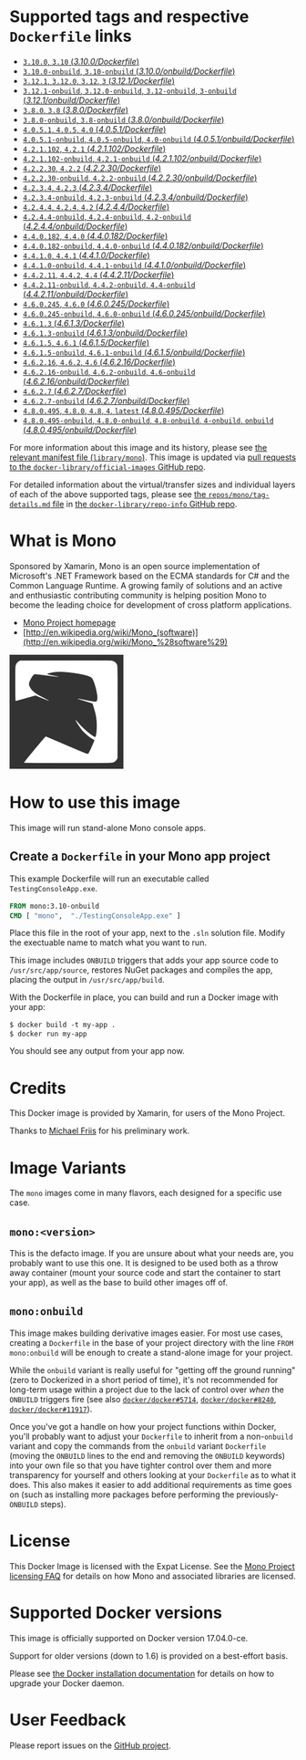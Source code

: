 <!--

********************************************************************************

WARNING:

    DO NOT EDIT "mono/README.md"

    IT IS AUTO-GENERATED

    (from the other files in "mono/" combined with a set of templates)

********************************************************************************

-->

# Supported tags and respective `Dockerfile` links

-	[`3.10.0`, `3.10` (*3.10.0/Dockerfile*)](https://github.com/mono/docker/blob/915b71717dae5448dd2cceeeca084a0690aed8d0/3.10.0/Dockerfile)
-	[`3.10.0-onbuild`, `3.10-onbuild` (*3.10.0/onbuild/Dockerfile*)](https://github.com/mono/docker/blob/66226b17125b72685c2022e4fecaee2716b0fb3a/3.10.0/onbuild/Dockerfile)
-	[`3.12.1`, `3.12.0`, `3.12`, `3` (*3.12.1/Dockerfile*)](https://github.com/mono/docker/blob/810b0cd85839b4b62706935a804fee63d2eb3285/3.12.1/Dockerfile)
-	[`3.12.1-onbuild`, `3.12.0-onbuild`, `3.12-onbuild`, `3-onbuild` (*3.12.1/onbuild/Dockerfile*)](https://github.com/mono/docker/blob/39c80bc024a4797c119c895fda70024fbc14d5b9/3.12.1/onbuild/Dockerfile)
-	[`3.8.0`, `3.8` (*3.8.0/Dockerfile*)](https://github.com/mono/docker/blob/915b71717dae5448dd2cceeeca084a0690aed8d0/3.8.0/Dockerfile)
-	[`3.8.0-onbuild`, `3.8-onbuild` (*3.8.0/onbuild/Dockerfile*)](https://github.com/mono/docker/blob/66226b17125b72685c2022e4fecaee2716b0fb3a/3.8.0/onbuild/Dockerfile)
-	[`4.0.5.1`, `4.0.5`, `4.0` (*4.0.5.1/Dockerfile*)](https://github.com/mono/docker/blob/810b0cd85839b4b62706935a804fee63d2eb3285/4.0.5.1/Dockerfile)
-	[`4.0.5.1-onbuild`, `4.0.5-onbuild`, `4.0-onbuild` (*4.0.5.1/onbuild/Dockerfile*)](https://github.com/mono/docker/blob/39c80bc024a4797c119c895fda70024fbc14d5b9/4.0.5.1/onbuild/Dockerfile)
-	[`4.2.1.102`, `4.2.1` (*4.2.1.102/Dockerfile*)](https://github.com/mono/docker/blob/39c80bc024a4797c119c895fda70024fbc14d5b9/4.2.1.102/Dockerfile)
-	[`4.2.1.102-onbuild`, `4.2.1-onbuild` (*4.2.1.102/onbuild/Dockerfile*)](https://github.com/mono/docker/blob/39c80bc024a4797c119c895fda70024fbc14d5b9/4.2.1.102/onbuild/Dockerfile)
-	[`4.2.2.30`, `4.2.2` (*4.2.2.30/Dockerfile*)](https://github.com/mono/docker/blob/d1aafcdae56ae9ceaf013294d3c74c4183a80281/4.2.2.30/Dockerfile)
-	[`4.2.2.30-onbuild`, `4.2.2-onbuild` (*4.2.2.30/onbuild/Dockerfile*)](https://github.com/mono/docker/blob/d1aafcdae56ae9ceaf013294d3c74c4183a80281/4.2.2.30/onbuild/Dockerfile)
-	[`4.2.3.4`, `4.2.3` (*4.2.3.4/Dockerfile*)](https://github.com/mono/docker/blob/38858eb4bcdfc45e448ce8aae8b38148578f0f94/4.2.3.4/Dockerfile)
-	[`4.2.3.4-onbuild`, `4.2.3-onbuild` (*4.2.3.4/onbuild/Dockerfile*)](https://github.com/mono/docker/blob/38858eb4bcdfc45e448ce8aae8b38148578f0f94/4.2.3.4/onbuild/Dockerfile)
-	[`4.2.4.4`, `4.2.4`, `4.2` (*4.2.4.4/Dockerfile*)](https://github.com/mono/docker/blob/763e13adbe21d4f82aae1caa066a035bd8c6d888/4.2.4.4/Dockerfile)
-	[`4.2.4.4-onbuild`, `4.2.4-onbuild`, `4.2-onbuild` (*4.2.4.4/onbuild/Dockerfile*)](https://github.com/mono/docker/blob/763e13adbe21d4f82aae1caa066a035bd8c6d888/4.2.4.4/onbuild/Dockerfile)
-	[`4.4.0.182`, `4.4.0` (*4.4.0.182/Dockerfile*)](https://github.com/mono/docker/blob/4e1d4cc196b612bcbd8466906815bfaef1f1413e/4.4.0.182/Dockerfile)
-	[`4.4.0.182-onbuild`, `4.4.0-onbuild` (*4.4.0.182/onbuild/Dockerfile*)](https://github.com/mono/docker/blob/09ae976880cd497a7dc9e8c89e8f26a8fcbd3879/4.4.0.182/onbuild/Dockerfile)
-	[`4.4.1.0`, `4.4.1` (*4.4.1.0/Dockerfile*)](https://github.com/mono/docker/blob/4e1d4cc196b612bcbd8466906815bfaef1f1413e/4.4.1.0/Dockerfile)
-	[`4.4.1.0-onbuild`, `4.4.1-onbuild` (*4.4.1.0/onbuild/Dockerfile*)](https://github.com/mono/docker/blob/dc93f0bbd9eeed6d8e0c89604f12991834a2d871/4.4.1.0/onbuild/Dockerfile)
-	[`4.4.2.11`, `4.4.2`, `4.4` (*4.4.2.11/Dockerfile*)](https://github.com/mono/docker/blob/b2efdab5e0ef9ef0b91930956a7f5049ec0e4146/4.4.2.11/Dockerfile)
-	[`4.4.2.11-onbuild`, `4.4.2-onbuild`, `4.4-onbuild` (*4.4.2.11/onbuild/Dockerfile*)](https://github.com/mono/docker/blob/b2efdab5e0ef9ef0b91930956a7f5049ec0e4146/4.4.2.11/onbuild/Dockerfile)
-	[`4.6.0.245`, `4.6.0` (*4.6.0.245/Dockerfile*)](https://github.com/mono/docker/blob/9fdd0e79b4eb3e7e7e818fbd58bd324d4c5ab7e1/4.6.0.245/Dockerfile)
-	[`4.6.0.245-onbuild`, `4.6.0-onbuild` (*4.6.0.245/onbuild/Dockerfile*)](https://github.com/mono/docker/blob/9fdd0e79b4eb3e7e7e818fbd58bd324d4c5ab7e1/4.6.0.245/onbuild/Dockerfile)
-	[`4.6.1.3` (*4.6.1.3/Dockerfile*)](https://github.com/mono/docker/blob/f0f1e0b9f693bd7c58d9623d402c8dc69234bbe1/4.6.1.3/Dockerfile)
-	[`4.6.1.3-onbuild` (*4.6.1.3/onbuild/Dockerfile*)](https://github.com/mono/docker/blob/f0f1e0b9f693bd7c58d9623d402c8dc69234bbe1/4.6.1.3/onbuild/Dockerfile)
-	[`4.6.1.5`, `4.6.1` (*4.6.1.5/Dockerfile*)](https://github.com/mono/docker/blob/8e5f8d9d00f596b838bf8d7d307ddb47f008a691/4.6.1.5/Dockerfile)
-	[`4.6.1.5-onbuild`, `4.6.1-onbuild` (*4.6.1.5/onbuild/Dockerfile*)](https://github.com/mono/docker/blob/8e5f8d9d00f596b838bf8d7d307ddb47f008a691/4.6.1.5/onbuild/Dockerfile)
-	[`4.6.2.16`, `4.6.2`, `4.6` (*4.6.2.16/Dockerfile*)](https://github.com/mono/docker/blob/1db7e68061e2aaf81ed5ac413c217a7fd12c0228/4.6.2.16/Dockerfile)
-	[`4.6.2.16-onbuild`, `4.6.2-onbuild`, `4.6-onbuild` (*4.6.2.16/onbuild/Dockerfile*)](https://github.com/mono/docker/blob/e1b6667f66443a0b768d9681c68bbb1e2f898601/4.6.2.16/onbuild/Dockerfile)
-	[`4.6.2.7` (*4.6.2.7/Dockerfile*)](https://github.com/mono/docker/blob/f370f5daa6344f6006f40e9cb638aef38faa67a0/4.6.2.7/Dockerfile)
-	[`4.6.2.7-onbuild` (*4.6.2.7/onbuild/Dockerfile*)](https://github.com/mono/docker/blob/a41b568af8e26dac60a11432b5bb1c910d44f44a/4.6.2.7/onbuild/Dockerfile)
-	[`4.8.0.495`, `4.8.0`, `4.8`, `4`, `latest` (*4.8.0.495/Dockerfile*)](https://github.com/mono/docker/blob/0dcec42351bdb86248361a5eff6cafbc99a538ce/4.8.0.495/Dockerfile)
-	[`4.8.0.495-onbuild`, `4.8.0-onbuild`, `4.8-onbuild`, `4-onbuild`, `onbuild` (*4.8.0.495/onbuild/Dockerfile*)](https://github.com/mono/docker/blob/0dcec42351bdb86248361a5eff6cafbc99a538ce/4.8.0.495/onbuild/Dockerfile)

For more information about this image and its history, please see [the relevant manifest file (`library/mono`)](https://github.com/docker-library/official-images/blob/master/library/mono). This image is updated via [pull requests to the `docker-library/official-images` GitHub repo](https://github.com/docker-library/official-images/pulls?q=label%3Alibrary%2Fmono).

For detailed information about the virtual/transfer sizes and individual layers of each of the above supported tags, please see [the `repos/mono/tag-details.md` file](https://github.com/docker-library/repo-info/blob/master/repos/mono/tag-details.md) in [the `docker-library/repo-info` GitHub repo](https://github.com/docker-library/repo-info).

# What is Mono

Sponsored by Xamarin, Mono is an open source implementation of Microsoft's .NET Framework based on the ECMA standards for C# and the Common Language Runtime. A growing family of solutions and an active and enthusiastic contributing community is helping position Mono to become the leading choice for development of cross platform applications.

-	[Mono Project homepage](http://www.mono-project.com/)
-	[http://en.wikipedia.org/wiki/Mono_(software)](http://en.wikipedia.org/wiki/Mono_%28software%29)

![logo](https://raw.githubusercontent.com/docker-library/docs/7413e5cdbaae1016411b9fc20950dd913a799e2c/mono/logo.png)

# How to use this image

This image will run stand-alone Mono console apps.

## Create a `Dockerfile` in your Mono app project

This example Dockerfile will run an executable called `TestingConsoleApp.exe`.

```dockerfile
FROM mono:3.10-onbuild
CMD [ "mono",  "./TestingConsoleApp.exe" ]
```

Place this file in the root of your app, next to the `.sln` solution file. Modify the exectuable name to match what you want to run.

This image includes `ONBUILD` triggers that adds your app source code to `/usr/src/app/source`, restores NuGet packages and compiles the app, placing the output in `/usr/src/app/build`.

With the Dockerfile in place, you can build and run a Docker image with your app:

```console
$ docker build -t my-app .
$ docker run my-app
```

You should see any output from your app now.

# Credits

This Docker image is provided by Xamarin, for users of the Mono Project.

Thanks to [Michael Friis](http://friism.com/) for his preliminary work.

# Image Variants

The `mono` images come in many flavors, each designed for a specific use case.

## `mono:<version>`

This is the defacto image. If you are unsure about what your needs are, you probably want to use this one. It is designed to be used both as a throw away container (mount your source code and start the container to start your app), as well as the base to build other images off of.

## `mono:onbuild`

This image makes building derivative images easier. For most use cases, creating a `Dockerfile` in the base of your project directory with the line `FROM mono:onbuild` will be enough to create a stand-alone image for your project.

While the `onbuild` variant is really useful for "getting off the ground running" (zero to Dockerized in a short period of time), it's not recommended for long-term usage within a project due to the lack of control over *when* the `ONBUILD` triggers fire (see also [`docker/docker#5714`](https://github.com/docker/docker/issues/5714), [`docker/docker#8240`](https://github.com/docker/docker/issues/8240), [`docker/docker#11917`](https://github.com/docker/docker/issues/11917)).

Once you've got a handle on how your project functions within Docker, you'll probably want to adjust your `Dockerfile` to inherit from a non-`onbuild` variant and copy the commands from the `onbuild` variant `Dockerfile` (moving the `ONBUILD` lines to the end and removing the `ONBUILD` keywords) into your own file so that you have tighter control over them and more transparency for yourself and others looking at your `Dockerfile` as to what it does. This also makes it easier to add additional requirements as time goes on (such as installing more packages before performing the previously-`ONBUILD` steps).

# License

This Docker Image is licensed with the Expat License. See the [Mono Project licensing FAQ](http://www.mono-project.com/docs/faq/licensing/) for details on how Mono and associated libraries are licensed.

# Supported Docker versions

This image is officially supported on Docker version 17.04.0-ce.

Support for older versions (down to 1.6) is provided on a best-effort basis.

Please see [the Docker installation documentation](https://docs.docker.com/installation/) for details on how to upgrade your Docker daemon.

# User Feedback

Please report issues on the [GitHub project](https://github.com/mono/docker).
